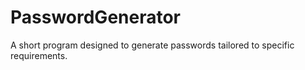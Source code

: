 # PasswordGenerator
A short program designed to generate passwords tailored to specific requirements.
